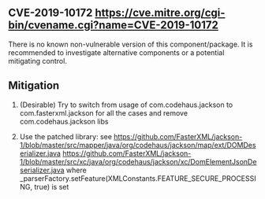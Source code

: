 ## CVE-2019-10172 https://cve.mitre.org/cgi-bin/cvename.cgi?name=CVE-2019-10172
There is no known non-vulnerable version of this component/package. 
It is recommended to investigate alternative components or a potential mitigating control.


## Mitigation
1. (Desirable) Try to switch from usage of com.codehaus.jackson to com.fasterxml.jackson for all the cases and remove com.codehaus.jackson libs

2. Use the patched library: see https://github.com/FasterXML/jackson-1/blob/master/src/mapper/java/org/codehaus/jackson/map/ext/DOMDeserializer.java
https://github.com/FasterXML/jackson-1/blob/master/src/xc/java/org/codehaus/jackson/xc/DomElementJsonDeserializer.java
where _parserFactory.setFeature(XMLConstants.FEATURE_SECURE_PROCESSING, true) is set
